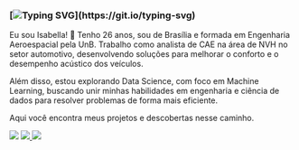

### [![Typing SVG](https://readme-typing-svg.demolab.com?font=Fira+Code&size=30&duration=5500&pause=1000&color=993399&width=540&lines=Hello!)](https://git.io/typing-svg)

Eu sou Isabella! 👋
Tenho 26 anos, sou de Brasília e formada em Engenharia Aeroespacial pela UnB. Trabalho como analista de CAE na área de NVH no setor automotivo, desenvolvendo soluções para melhorar o conforto e o desempenho acústico dos veículos.

Além disso, estou explorando Data Science, com foco em Machine Learning, buscando unir minhas habilidades em engenharia e ciência de dados para resolver problemas de forma mais eficiente.

Aqui você encontra meus projetos e descobertas nesse caminho.

 <div> 
 <a href="" target="_blank"><img src="https://img.shields.io/badge/Discord-7289DA?style=for-the-badge&logo=discord&logoColor=white" target="_blank"></a> 
 <a href = "mailto:isabellapolicema@gmail.com"><img src="https://img.shields.io/badge/-Gmail-%23333?style=for-the-badge&logo=gmail&logoColor=white" target="_blank">  </a>
 <a href="https://www.linkedin.com/in/isabella-policema-6733b21b3/" target="_blank"><img src="https://img.shields.io/badge/-LinkedIn-%230077B5?style=for-the-badge&logo=linkedin&logoColor=white" target="_blank"></a> 
  
<!--
**isabellapolicema/isabellapolicema** is a ✨ _special_ ✨ repository because its `README.md` (this file) appears on your GitHub profile.

Here are some ideas to get you started:

- 🔭 I’m currently working on ...
- 🌱 I’m currently learning ...
- 👯 I’m looking to collaborate on ...
- 🤔 I’m looking for help with ...
- 💬 Ask me about ...
- 📫 How to reach me: ...
- 😄 Pronouns: ...
- ⚡ Fun fact: ...
-->
